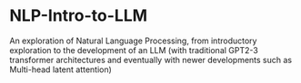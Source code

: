 # NLP-Intro-to-LLM
An exploration of Natural Language Processing, from introductory exploration to the development of an LLM (with traditional GPT2-3 transformer architectures and eventually with newer developments such as Multi-head latent attention) 
